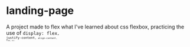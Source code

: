 # landing-page
A project made to flex what I've learned about css flexbox, practicing the use of <code>display: flex<code>, <code>justify-content<code>, <code>align-content<code>, <code>flex<code>, etc. 